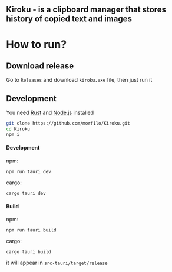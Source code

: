 ## Kiroku - is a clipboard manager that stores history of copied text and images

# How to run?

## Download release
Go to `Releases` and download `kiroku.exe` file, then just run it

## Development

You need [Rust](https://rust-lang.org) and [Node.js](https://nodejs.org) installed

```bash
git clone https://github.com/morf1lo/Kiroku.git
cd Kiroku
npm i
```
#### Development
npm:
```
npm run tauri dev
```
cargo:
```
cargo tauri dev
```
#### Build
npm:
```
npm run tauri build
```
cargo:
```
cargo tauri build
```

it will appear in `src-tauri/target/release`
